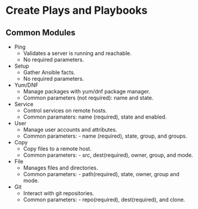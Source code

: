# Create Plays and Playbooks 

## Common Modules 
* Ping 
    * Validates a server is running and reachable.
    * No required parameters.
* Setup
    * Gather Ansible facts. 
    * No required parameters.
* Yum/DNF
    * Manage packages with yum/dnf package manager.
    * Common parameters (not required): name and state. 
* Service
    * Control services on remote hosts.
    * Common paramaters: name (required), state and enabled. 
* User
    * Manage user accounts and attributes.
    * Common parameters: - name (required), state, group, and groups.
* Copy
    * Copy files to a remote host.
    * Common parameters: - src, dest(required), owner, group, and mode.
* File
    * Manages files and directories.
    * Common parameters: - path(required), state, owner, group and mode.
* Git
    * Interact with git repositories.
    * Common parameters: - repo(required), dest(required), and clone.
